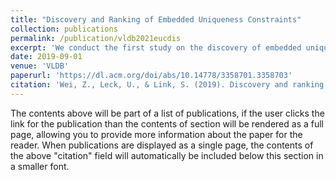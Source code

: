 ```yaml
---
title: "Discovery and Ranking of Embedded Uniqueness Constraints"
collection: publications
permalink: /publication/vldb2021eucdis
excerpt: 'We conduct the first study on the discovery of embedded uniqueness constraints (eUCs). These constraints represents unique column combinations embedded in complete fragments of incomplete data. We showcase their implementation as filtered indexes, and their application in integrity management and query optimization. We show that the decision variant of discovering a minimal eUC is NP-complete and W[2]-complete. We characterize the maximum possible solution size, and show which families of eUCs attain that size.'
date: 2019-09-01
venue: 'VLDB'
paperurl: 'https://dl.acm.org/doi/abs/10.14778/3358701.3358703'
citation: 'Wei, Z., Leck, U., & Link, S. (2019). Discovery and ranking of embedded uniqueness constraints. Proceedings of the VLDB Endowment, 12(13), 2339-2352.'
---
```


The contents above will be part of a list of publications, if the user clicks the link for the publication than the contents of section will be rendered as a full page, allowing you to provide more information about the paper for the reader. When publications are displayed as a single page, the contents of the above "citation" field will automatically be included below this section in a smaller font.
